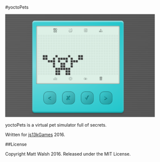 #yoctoPets

<img src="docs/screenshot.png" width=480>

yoctoPets is a virtual pet simulator full of secrets.

Written for [js13kGames](http://js13kgames.com) 2016.

##License

Copyright Matt Walsh 2016. Released under the MIT License.
